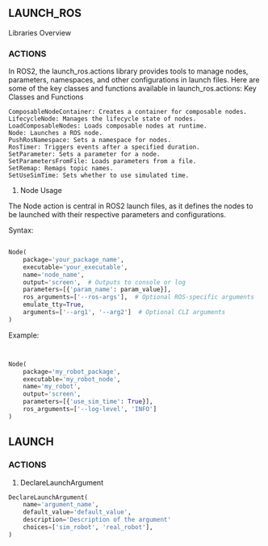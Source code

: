 ## LAUNCH_ROS
Libraries Overview


### ACTIONS
In ROS2, the launch_ros.actions library provides tools to manage nodes, parameters, namespaces, and other configurations in launch files. Here are some of the key classes and functions available in launch_ros.actions:
Key Classes and Functions

    ComposableNodeContainer: Creates a container for composable nodes.
    LifecycleNode: Manages the lifecycle state of nodes.
    LoadComposableNodes: Loads composable nodes at runtime.
    Node: Launches a ROS node.
    PushRosNamespace: Sets a namespace for nodes.
    RosTimer: Triggers events after a specified duration.
    SetParameter: Sets a parameter for a node.
    SetParametersFromFile: Loads parameters from a file.
    SetRemap: Remaps topic names.
    SetUseSimTime: Sets whether to use simulated time.

1. Node Usage

The Node action is central in ROS2 launch files, as it defines the nodes to be launched with their respective parameters and configurations.

Syntax:

```python

Node(
    package='your_package_name',
    executable='your_executable',
    name='node_name',
    output='screen',  # Outputs to console or log
    parameters=[{'param_name': param_value}],
    ros_arguments=['--ros-args'],  # Optional ROS-specific arguments
    emulate_tty=True,
    arguments=['--arg1', '--arg2']  # Optional CLI arguments
)
```
Example:

```python


Node(
    package='my_robot_package',
    executable='my_robot_node',
    name='my_robot',
    output='screen',
    parameters=[{'use_sim_time': True}],
    ros_arguments=['--log-level', 'INFO']
)
```

## LAUNCH

### ACTIONS

1. DeclareLaunchArgument

```python
DeclareLaunchArgument(
    name='argument_name',
    default_value='default_value',
    description='Description of the argument'
    choices=['sim_robot', 'real_robot'],
)
```